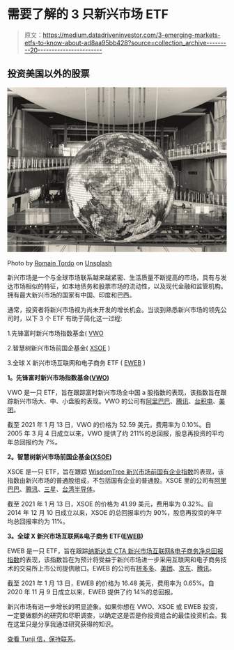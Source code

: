 # 需要了解的 3 只新兴市场 ETF

> 原文：<https://medium.datadriveninvestor.com/3-emerging-markets-etfs-to-know-about-ad8aa95bb428?source=collection_archive---------20----------------------->

## 投资美国以外的股票

![](img/de9df877546f059e7892a1ac2fa8c02a.png)

Photo by [Romain Tordo](https://unsplash.com/@romaintordo?utm_source=medium&utm_medium=referral) on [Unsplash](https://unsplash.com?utm_source=medium&utm_medium=referral)

新兴市场是一个与全球市场联系越来越紧密、生活质量不断提高的市场，具有与发达市场相似的特征，如本地债务和股票市场的流动性，以及现代金融和监管机构。拥有最大新兴市场的国家有中国、印度和巴西。

通常，投资者将新兴市场视为尚未开发的增长机会。当谈到熟悉新兴市场的领先公司时，以下 3 个 ETF 有助于简化这一过程:

1.先锋富时新兴市场指数基金( [VWO](https://finance.yahoo.com/quote/VWO?p=VWO&.tsrc=fin-srch)

2.智慧树新兴市场前国企基金( [XSOE](https://finance.yahoo.com/quote/XSOE?p=XSOE&.tsrc=fin-srch) )

3.全球 X 新兴市场互联网和电子商务 ETF ( [EWEB](https://finance.yahoo.com/quote/EWEB?p=EWEB&.tsrc=fin-srch) )

**1。先锋富时新兴市场指数基金(**[**VWO**](https://finance.yahoo.com/quote/VWO?p=VWO&.tsrc=fin-srch)**)**

VWO 是一只 ETF，旨在跟踪富时新兴市场全中国 a 股指数的表现，该指数旨在跟踪新兴市场大、中、小盘股的表现。VWO 的公司有[阿里巴巴](https://finance.yahoo.com/quote/BABA?p=BABA&.tsrc=fin-srch)、[腾讯](https://finance.yahoo.com/quote/0700.HK?p=0700.HK&.tsrc=fin-srch)、[台积电](https://finance.yahoo.com/quote/2330.TW?p=2330.TW&.tsrc=fin-srch)、[美团](https://finance.yahoo.com/quote/3690.HK?p=3690.HK&.tsrc=fin-srch)。

截至 2021 年 1 月 13 日，VWO 的价格为 52.59 美元，费用率为 0.10%。自 2005 年 3 月 4 日成立以来，VWO 提供了约 211%的总回报，股息再投资的平均年总回报约为 7%。

**2。智慧树新兴市场前国企基金(**[**XSOE**](https://finance.yahoo.com/quote/XSOE?p=XSOE&.tsrc=fin-srch)**)**

XSOE 是一只 ETF，旨在跟踪 [WisdomTree 新兴市场前国有企业指数](https://www.wisdomtree.com/index/emxsoe)的表现，该指数由新兴市场的普通股组成，不包括国有企业的普通股。XSOE 里的公司有[阿里巴巴](https://finance.yahoo.com/quote/BABA?p=BABA&.tsrc=fin-srch)、[腾讯](https://finance.yahoo.com/quote/0700.HK?p=0700.HK&.tsrc=fin-srch)、[三星](https://finance.yahoo.com/quote/005930.KS?p=005930.KS)、[台湾半导体](https://finance.yahoo.com/quote/2330.TW?p=2330.TW&.tsrc=fin-srch)。

截至 2021 年 1 月 13 日，XSOE 的价格为 41.99 美元，费用率为 0.32%。自 2014 年 12 月 10 日成立以来，XSOE 的总回报率约为 90%，股息再投资的年平均总回报率约为 11%。

**3。全球 X 新兴市场互联网&电子商务 ETF(**[**EWEB**](https://finance.yahoo.com/quote/EWEB?p=EWEB&.tsrc=fin-srch)**)**

EWEB 是一只 ETF，旨在跟踪[纳斯达克 CTA 新兴市场互联网&电子商务净总回报指数](https://indexes.nasdaqomx.com/Index/Overview/QNETEMNR)的表现，该指数旨在为预计将受益于新兴市场进一步采用互联网和电子商务技术的交易所上市公司提供敞口。EWEB 的公司有[拼多多](https://finance.yahoo.com/quote/PDD?p=PDD)、[美团](https://finance.yahoo.com/quote/3690.HK?p=3690.HK&.tsrc=fin-srch)、[京东](https://finance.yahoo.com/quote/JD?p=JD)、[腾讯](https://finance.yahoo.com/quote/0700.HK?p=0700.HK&.tsrc=fin-srch)。

截至 2021 年 1 月 13 日，EWEB 的价格为 16.48 美元，费用率为 0.65%。自 2020 年 11 月 9 日成立以来，EWEB 提供了约 14%的总回报。

新兴市场有进一步增长的明显迹象。如果你想在 VWO、XSOE 或 EWEB 投资，一定要做额外的研究和尽职调查，以确定这是否是你投资组合的最佳投资机会。我在这里只是分享我通过研究获得的知识。

[查看 Tunji 信，保持联系](https://tunji.substack.com/)。